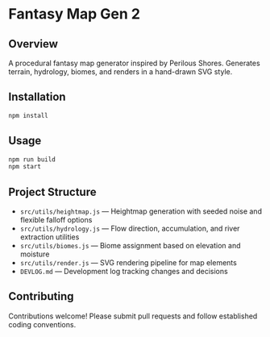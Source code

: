 # Fantasy Map Gen 2

## Overview
A procedural fantasy map generator inspired by Perilous Shores. Generates terrain, hydrology, biomes, and renders in a hand-drawn SVG style.

## Installation
```bash
npm install
```

## Usage
```bash
npm run build
npm start
```

## Project Structure

- `src/utils/heightmap.js` — Heightmap generation with seeded noise and flexible falloff options
- `src/utils/hydrology.js` — Flow direction, accumulation, and river extraction utilities
- `src/utils/biomes.js` — Biome assignment based on elevation and moisture
- `src/utils/render.js` — SVG rendering pipeline for map elements
- `DEVLOG.md` — Development log tracking changes and decisions

## Contributing

Contributions welcome! Please submit pull requests and follow established coding conventions. 